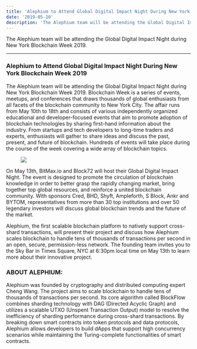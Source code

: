 ```yaml
---
title: 'Alephium to Attend Global Digital Impact Night During New York Blockchain Week 2019'
date: '2019-05-10'
description: 'The Alephium team will be attending the Global Digital Impact Night during New York Blockchain Week 2019.'
---
```


The Alephium team will be attending the Global Digital Impact Night during New York Blockchain Week 2019.

---

### Alephium to Attend Global Digital Impact Night During New York Blockchain Week 2019

The Alephium team will be attending the Global Digital Impact Night during New York Blockchain Week 2019. Blockchain Week is a series of events, meetups, and conferences that draws thousands of global enthusiasts from all facets of the blockchain community to New York City. The affair runs from May 10th to 18th and consists of various independently organized educational and developer-focused events that aim to promote adoption of blockchain technologies by sharing first-hand information about the industry. From startups and tech developers to long-time traders and experts, enthusiasts will gather to share ideas and discuss the past, present, and future of blockchain. Hundreds of events will take place during the course of the week covering a wide array of blockchain topics.

<figure id="1c46" class="graf graf--figure graf-after--p">
<img src="https://cdn-images-1.medium.com/max/800/0*KuWCzl9wmBcyL6fS.png" class="graf-image" data-image-id="0*KuWCzl9wmBcyL6fS.png" data-width="707" data-height="721" data-is-featured="true" />
</figure>

On May 13th, BitMax.io and Block72 will host their Global Digital Impact Night. The event is designed to promote the circulation of blockchain knowledge in order to better grasp the rapidly changing market, bring together top global resources, and reinforce a united blockchain community. With sponsors Cred, BHD, Shyft, Ampleforth, S Block, Ankr and BYTOM, representatives from more than 30 top institutions and over 50 legendary investors will discuss global blockchain trends and the future of the market.

Alephium, the first scalable blockchain platform to natively support cross-shard transactions, will present their project and discuss how Alephium scales blockchain to handle tens of thousands of transactions per second in an open, secure, permission-less network. The founding team invites you to the Sky Bar in Times Square, NYC at 6:30pm local time on May 13th to learn more about their innovative project.

### ABOUT ALEPHIUM:

Alephium was founded by cryptography and distributed computing expert Cheng Wang. The project aims to scale blockchain to handle tens of thousands of transactions per second. Its core algorithm called BlockFlow combines sharding technology with DAG (Directed Acyclic Graph) and utilizes a scalable UTXO (Unspent Transaction Output) model to resolve the inefficiency of sharding performance during cross-shard transactions. By breaking down smart contracts into token protocols and data protocols, Alephium allows developers to build dApps that support high concurrency scenarios while maintaining the Turing-complete functionalities of smart contracts.
